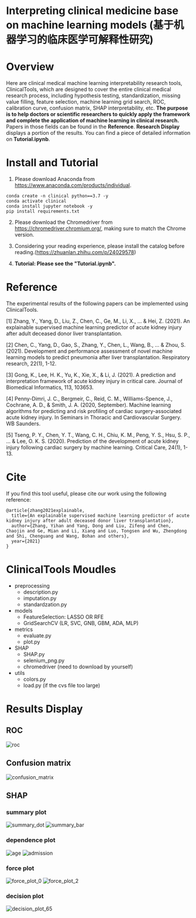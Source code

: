 # Interpreting clinical medicine base on machine learning models (基于机器学习的临床医学可解释性研究)


# Overview
Here are clinical medical machine learning interpretability research tools, ClinicalTools, 
which are designed to cover the entire clinical medical research process, including hypothesis 
testing, standardization, missing value filling, feature selection, machine learning grid search, ROC, calibration curve, 
confusion matrix, SHAP interpretability, etc. **The purpose is to help doctors or scientific researchers
 to quickly apply the framework and complete the application of machine learning in clinical research.** Papers in 
 those fields can be found in the **Reference**. **Research Display** displays a portion of the results. You can find 
 a piece of detailed information on **Tutorial.ipynb**.


# Install and Tutorial

1. Please download Anaconda from https://www.anaconda.com/products/individual.
```
conda create -n clinical python==3.7 -y
conda activate clinical
conda install jupyter notebook -y
pip install requirements.txt
```
2. Please download the Chromedriver from https://chromedriver.chromium.org/, making sure to match the Chrome version.

3. Considering your reading experience, please install the catalog before reading.(https://zhuanlan.zhihu.com/p/24029578)

4. **Tutorial: Please see the "Tutorial.ipynb".**

# Reference

The experimental results of the following papers can be implemented using ClinicalTools.

[1] Zhang, Y., Yang, D., Liu, Z., Chen, C., Ge, M., Li, X., ... & Hei, Z. (2021). An explainable supervised machine learning predictor of acute kidney injury after adult deceased donor liver transplantation.

[2] Chen, C., Yang, D., Gao, S., Zhang, Y., Chen, L., Wang, B., ... & Zhou, S. (2021). Development and performance assessment of novel machine learning models to predict pneumonia after liver transplantation. Respiratory research, 22(1), 1-12.

[3] Gong, K., Lee, H. K., Yu, K., Xie, X., & Li, J. (2021). A prediction and interpretation framework of acute kidney injury in critical care. Journal of Biomedical Informatics, 113, 103653.

[4] Penny-Dimri, J. C., Bergmeir, C., Reid, C. M., Williams-Spence, J., Cochrane, A. D., & Smith, J. A. (2020, September). Machine learning algorithms for predicting and risk profiling of cardiac surgery-associated acute kidney injury. In Seminars in Thoracic and Cardiovascular Surgery. WB Saunders.

[5] Tseng, P. Y., Chen, Y. T., Wang, C. H., Chiu, K. M., Peng, Y. S., Hsu, S. P., ... & Lee, O. K. S. (2020). Prediction of the development of acute kidney injury following cardiac surgery by machine learning. Critical Care, 24(1), 1-13.

# Cite

If you find this tool useful, please cite our work using the following reference:
```
@article{zhang2021explainable,
  title={An explainable supervised machine learning predictor of acute kidney injury after adult deceased donor liver transplantation},
  author={Zhang, Yihan and Yang, Dong and Liu, Zifeng and Chen, Chaojin and Ge, Mian and Li, Xiang and Luo, Tongsen and Wu, Zhengdong and Shi, Chenguang and Wang, Bohan and others},
  year={2021}
}
```

# ClinicalTools Moudles
- preprocessing
  - description.py
  - imputation.py
  - standardzation.py
- models
  - FeatureSelection: LASSO OR RFE
  - GridSearchCV (LR, SVC, GNB, GBM, ADA, MLP)
- metrics
  - evaluate.py
  - plot.py
- SHAP
  - SHAP.py
  - selenium_png.py
  - chromedriver (need to download by yourself)
- utils
  - colors.py
  - load.py (if the cvs file too large)

# Results Display

## ROC
![roc](./Example_pics/roc.png)

## Confusion matrix

![confusion_matrix](./Example_pics/Confusion_matrix.png)

## SHAP 

### summary plot
![summary_dot](./Example_pics/summary_dot.png)
![summary_bar](./Example_pics/summary_bar.png)


### dependence plot

![age](./Example_pics/Age.png)
![admission](./Example_pics/Admission.png)

### force plot

![force_plot_0](./Example_pics/force_plot_patients_0.png)
![force_plot_2](./Example_pics/force_plot_patients_2.png)

### decision plot

![decision_plot_65](./Example_pics/patient_39.png)
